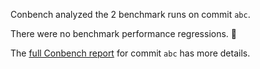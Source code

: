 Conbench analyzed the 2 benchmark runs on commit `abc`.

There were no benchmark performance regressions. 🎉

The [full Conbench report](https://github.com/github/hello-world/runs/4) for commit `abc` has more details.
